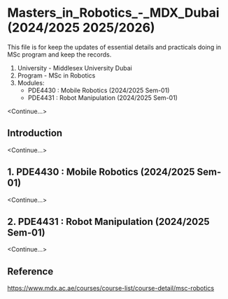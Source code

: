 # Masters_in_Robotics_-_MDX_Dubai (2024/2025 2025/2026)
This file is for keep the updates of essential details and practicals doing in MSc program and keep the records.
1. University - Middlesex University Dubai
2. Program - MSc in Robotics
3. Modules:
    - PDE4430 : Mobile Robotics (2024/2025 Sem-01)
    - PDE4431 : Robot Manipulation (2024/2025 Sem-01)

<Continue...>

## Introduction
<Continue...>

## 1. PDE4430 : Mobile Robotics (2024/2025 Sem-01)
<Continue...>

## 2. PDE4431 : Robot Manipulation (2024/2025 Sem-01)
<Continue...>

## Reference
https://www.mdx.ac.ae/courses/course-list/course-detail/msc-robotics

<End>